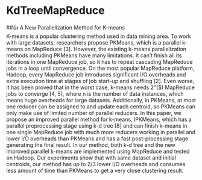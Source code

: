 # KdTreeMapReduce
##:+1: A	New	Parallelization	Method	for	K-means	 
   K-means is a popular clustering method used in data mining area. To work with large datasets, researchers propose PKMeans, which is a parallel k-means on MapReduce [3]. However, the existing k-means parallelization methods including PKMeans have many limitations. It can’t finish all its iterations in one MapReduce job, so it has to repeat cascading MapReduce jobs in a loop until convergence. On the most popular MapReduce platform, Hadoop, every MapReduce job introduces significant I/O overheads and extra execution time at stages of job start-up and shuffling [2]. Even worse, it has been proved that in the worst case, k-means needs 2"($) MapReduce jobs to converge [4, 5], where n is the number of data instances, which means huge overheads for large datasets. Additionally, in PKMeans, at most one reducer can be assigned to and update each centroid, so PKMeans can only make use of limited number of parallel reducers. In this paper, we propose an improved parallel method for k-means, IPKMeans, which has a parallel preprocessing stage using k-d tree [8] and can finish k-means in one single MapReduce job with much more reducers working in parallel and lower I/O overheads than PKMeans and has a fast post-processing stage generating the final result. In our method, both k-d tree and the new improved parallel k-means are implemented using MapReduce and tested on Hadoop. Our experiments show that with same dataset and initial centroids, our method has up to 2/3 lower I/O overheads and consumes less amount of time than PKMeans to get a very close clustering result.   
